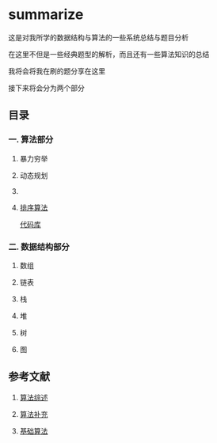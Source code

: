# summarize
这是对我所学的数据结构与算法的一些系统总结与题目分析

在这里不但是一些经典题型的解析，而且还有一些算法知识的总结

我将会将我在刷的题分享在这里

接下来将会分为两个部分

## 目录

### 一. 算法部分

1. 暴力穷举

2. 动态规划

3. 

4. [排序算法](https://blog.csdn.net/zxzxzx0119/article/details/79826380 "csdn总结")
   
   [代码库](https://github.com/cdmh/sorting_algorithms)

### 二. 数据结构部分

1. 数组

2. 链表

3. 栈

4. 堆

5. 树

6. 图

## 参考文献

1. [算法综述](https://github.com/TheAlgorithms/C-Plus-Plus "比较全面的算法")

2. [算法补充](https://github.com/xtaci/algorithms  "算法补充")

3. [基础算法]( https://github.com/huaxz1986/cplusplus-_Implementation_Of_Introduction_to_Algorithms )
